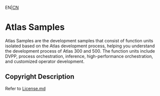 EN|[CN](README.zh.md)
# Atlas Samples

Atlas Samples are the development samples that consist of function units isolated based on the Atlas development process, helping you understand the development process of Atlas 300 and 500. The function units include DVPP, process orchestration, inference, high-performance orchestration, and customized operator development.

## Copyright Description

Refer to [License.md](License.md)
